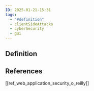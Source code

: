 ```yaml
---
ID: 2025-01-21-15:31
tags:
  - "#definition"
  - clientSideAttacks
  - cyberSecurity
  - gui
---
```

## Definition



## References
[[ref_web_application_security_o_reilly]]